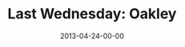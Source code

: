 ---
layout: message
category: message
series: "Rhythm"
title: "Last Wednesday: Oakley"
date: 2013-04-24-00-00
message_id: 782
description: "Last Wednesday April 2013- Oakley"
video: "http://s3.amazonaws.com/crossroads-media/messages/video/042413-LW-Oakley.mp4"
video-duration: "14:09"
yt-embed-url: "//www.youtube.com/embed/ZZAjRLzW2XM"
video-image: "http://s3.amazonaws.com/crossroads-media/images/042413-LW-Oakley-still.jpg"
audio: "http://s3.amazonaws.com/crossroads-media/messages/audio/042413-LW-Oakley.mp3"
audio-duration: "14:07"
tag: 
 - last-wednesday
 - april
 - oakley
explicit: false
---